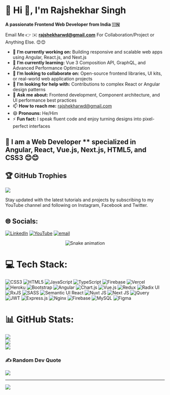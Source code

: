 # 💫 Hi 👋, I'm Rajshekhar Singh

**A passionate Frontend Web Developer from India 🇮🇳**

Email Me 👉 ✉️ **rajshekharwd@gmail.com** For Collaboration/Project or Anything Else. 😊😊

- 🔭 **I’m currently working on:** Building responsive and scalable web apps using Angular, React.js, and Next.js
- 🌱 **I’m currently learning:** Vue 3 Composition API, GraphQL, and Advanced Performance Optimization
- 👯 **I’m looking to collaborate on:** Open-source frontend libraries, UI kits, or real-world web application projects
- 🤔 **I’m looking for help with:** Contributions to complex React or Angular design patterns
- 💬 **Ask me about:** Frontend development, Component architecture, and UI performance best practices
- 📫 **How to reach me:** rajshekharwd@gmail.com
- 😄 **Pronouns:** He/Him
- ⚡ **Fun fact:** I speak fluent code and enjoy turning designs into pixel-perfect interfaces

## 🔗 I am a Web Developer ** specialized in Angular, React, Vue.js, Next.js, HTML5, and CSS3 😊😊

## 🏆 GitHub Trophies
![](https://github-profile-trophy.vercel.app/?username=rajshekharwd&theme=radical&no-frame=false&no-bg=true&margin-w=4)

Stay updated with the latest tutorials and projects by subscribing to my YouTube channel and following on Instagram, Facebook and Twitter.

## 🌐 Socials:
[![LinkedIn](https://img.shields.io/badge/LinkedIn-%230077B5.svg?logo=linkedin&logoColor=white)](https://linkedin.com/in/https://www.linkedin.com/in/rajshekharwd/) [![YouTube](https://img.shields.io/badge/YouTube-%23FF0000.svg?logo=YouTube&logoColor=white)](https://youtube.com/@https://www.youtube.com/@GOODMORNINGANGULAR) [![email](https://img.shields.io/badge/Email-D14836?logo=gmail&logoColor=white)](mailto:rajshekharwd@gmail.com) 

<!-- Snake Game Repo View -->

<div align="center">
  <img src="https://profile-readme-generator.com/assets/snake.svg" alt="Snake animation" />
</div>

# 💻 Tech Stack:
![CSS3](https://img.shields.io/badge/css3-%231572B6.svg?style=for-the-badge&logo=css3&logoColor=white) ![HTML5](https://img.shields.io/badge/html5-%23E34F26.svg?style=for-the-badge&logo=html5&logoColor=white) ![JavaScript](https://img.shields.io/badge/javascript-%23323330.svg?style=for-the-badge&logo=javascript&logoColor=%23F7DF1E) ![TypeScript](https://img.shields.io/badge/typescript-%23007ACC.svg?style=for-the-badge&logo=typescript&logoColor=white) ![Firebase](https://img.shields.io/badge/firebase-%23039BE5.svg?style=for-the-badge&logo=firebase) ![Vercel](https://img.shields.io/badge/vercel-%23000000.svg?style=for-the-badge&logo=vercel&logoColor=white) ![Heroku](https://img.shields.io/badge/heroku-%23430098.svg?style=for-the-badge&logo=heroku&logoColor=white) ![Bootstrap](https://img.shields.io/badge/bootstrap-%238511FA.svg?style=for-the-badge&logo=bootstrap&logoColor=white) ![Angular](https://img.shields.io/badge/angular-%23DD0031.svg?style=for-the-badge&logo=angular&logoColor=white) ![Chart.js](https://img.shields.io/badge/chart.js-F5788D.svg?style=for-the-badge&logo=chart.js&logoColor=white) ![Vue.js](https://img.shields.io/badge/vue.js-%2335495e.svg?style=for-the-badge&logo=vuedotjs&logoColor=%234FC08D) ![Redux](https://img.shields.io/badge/redux-%23593d88.svg?style=for-the-badge&logo=redux&logoColor=white) ![Radix UI](https://img.shields.io/badge/radix%20ui-161618.svg?style=for-the-badge&logo=radix-ui&logoColor=white) ![RxJS](https://img.shields.io/badge/rxjs-%23B7178C.svg?style=for-the-badge&logo=reactivex&logoColor=white) ![SASS](https://img.shields.io/badge/SASS-hotpink.svg?style=for-the-badge&logo=SASS&logoColor=white) ![Semantic UI React](https://img.shields.io/badge/Semantic%20UI%20React-%2335BDB2.svg?style=for-the-badge&logo=SemanticUIReact&logoColor=white) ![Nuxt JS](https://img.shields.io/badge/Nuxt-002E3B?style=for-the-badge&logo=nuxt.js&logoColor=#00DC82) ![Next JS](https://img.shields.io/badge/Next-black?style=for-the-badge&logo=next.js&logoColor=white) ![jQuery](https://img.shields.io/badge/jquery-%230769AD.svg?style=for-the-badge&logo=jquery&logoColor=white) ![JWT](https://img.shields.io/badge/JWT-black?style=for-the-badge&logo=JSON%20web%20tokens) ![Express.js](https://img.shields.io/badge/express.js-%23404d59.svg?style=for-the-badge&logo=express&logoColor=%2361DAFB) ![Nginx](https://img.shields.io/badge/nginx-%23009639.svg?style=for-the-badge&logo=nginx&logoColor=white) ![Firebase](https://img.shields.io/badge/firebase-a08021?style=for-the-badge&logo=firebase&logoColor=ffcd34) ![MySQL](https://img.shields.io/badge/mysql-4479A1.svg?style=for-the-badge&logo=mysql&logoColor=white) ![Figma](https://img.shields.io/badge/figma-%23F24E1E.svg?style=for-the-badge&logo=figma&logoColor=white)
# 📊 GitHub Stats:
![](https://github-readme-stats.vercel.app/api?username=rajshekharwd&theme=dark&hide_border=false&include_all_commits=true&count_private=false)<br/>
![](https://nirzak-streak-stats.vercel.app/?user=rajshekharwd&theme=dark&hide_border=false)<br/>
![](https://github-readme-stats.vercel.app/api/top-langs/?username=rajshekharwd&theme=dark&hide_border=false&include_all_commits=true&count_private=false&layout=compact)


### ✍️ Random Dev Quote
![](https://quotes-github-readme.vercel.app/api?type=horizontal&theme=radical)

---
[![](https://visitcount.itsvg.in/api?id=rajshekharwd&icon=0&color=0)](https://visitcount.itsvg.in)

<!-- Proudly created with GPRM ( https://gprm.itsvg.in ) -->
